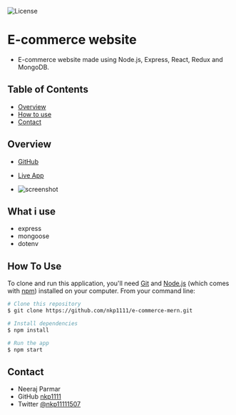 ![License](https://img.shields.io/bower/l/MI)

# E-commerce website

- E-commerce website made using Node.js, Express, React, Redux and MongoDB.

## Table of Contents

- [Overview](#overview)
- [How to use](#how-to-use)
- [Contact](#contact)

## Overview

- [GitHub](https://github.com/nkp1111/e-commerce-mern)
- [Live App]()

- ![screenshot]()

## What i use

- express
- mongoose
- dotenv

## How To Use

To clone and run this application, you'll need [Git](https://git-scm.com) and [Node.js](https://nodejs.org/en/download/) (which comes with [npm](http://npmjs.com)) installed on your computer. From your command line:

```bash
# Clone this repository
$ git clone https://github.com/nkp1111/e-commerce-mern.git

# Install dependencies
$ npm install

# Run the app
$ npm start
```

## Contact

- Neeraj Parmar
- GitHub [nkp1111](https://github.com/nkp1111)
- Twitter [@nkp11111507](https://twitter.com/@nkp11111507)

